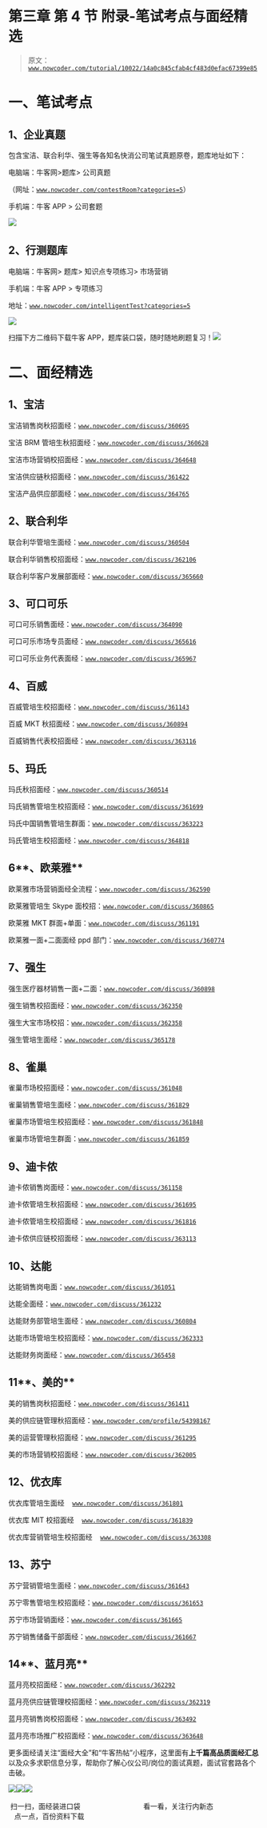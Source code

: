 # 第三章 第 4 节 附录-笔试考点与面经精选

> 原文：[`www.nowcoder.com/tutorial/10022/14a0c845cfab4cf483d0efac67399e85`](https://www.nowcoder.com/tutorial/10022/14a0c845cfab4cf483d0efac67399e85)

# **一、笔试考点**

## **1、企业真题**

包含宝洁、联合利华、强生等各知名快消公司笔试真题原卷，题库地址如下：

电脑端：牛客网>题库> 公司真题

（网址：[`www.nowcoder.com/contestRoom?categories=5`](https://www.nowcoder.com/contestRoom?categories=5)）

手机端：牛客 APP > 公司套题

![](img/743e7658621b5fa8710491986ecb9c83.png) 

## **2、行测题库**

电脑端：牛客网> 题库> 知识点专项练习> 市场营销

手机端：牛客 APP > 专项练习

地址：[`www.nowcoder.com/intelligentTest?categories=5`](https://www.nowcoder.com/intelligentTest?categories=5)

![](img/3f916659eeb77c5377c9154d647fb87b.png)

扫描下方二维码下载牛客 APP，题库装口袋，随时随地刷题复习！![](img/44065ccacb52163ca77473326c5feb17.png)

# **二、面经精选**

## **1、宝洁**

宝洁销售岗秋招面经：[`www.nowcoder.com/discuss/360695`](https://www.nowcoder.com/discuss/360695) 

宝洁 BRM 管培生秋招面经：[`www.nowcoder.com/discuss/360628`](https://www.nowcoder.com/discuss/360628) 

宝洁市场营销校招面经：[`www.nowcoder.com/discuss/364648`](https://www.nowcoder.com/discuss/364648)

宝洁供应链秋招面经：[`www.nowcoder.com/discuss/361422`](https://www.nowcoder.com/discuss/361422) 

宝洁产品供应部面经：[`www.nowcoder.com/discuss/364765`](https://www.nowcoder.com/discuss/364765) 

## **2、联合利华**

联合利华管培生面经：[`www.nowcoder.com/discuss/360504`](https://www.nowcoder.com/discuss/360504) 

联合利华销售校招面经：[`www.nowcoder.com/discuss/362106`](https://www.nowcoder.com/discuss/362106) 

联合利华客户发展部面经：[`www.nowcoder.com/discuss/365660`](https://www.nowcoder.com/discuss/365660)

## **3、可口可乐**

可口可乐销售面经：[`www.nowcoder.com/discuss/364090`](https://www.nowcoder.com/discuss/364090) 

可口可乐市场专员面经：[`www.nowcoder.com/discuss/365616`](https://www.nowcoder.com/discuss/365616) 

可口可乐业务代表面经：[`www.nowcoder.com/discuss/365967`](https://www.nowcoder.com/discuss/365967)

## **4、百威**

百威管培生校招面经：[`www.nowcoder.com/discuss/361143`](https://www.nowcoder.com/discuss/361143) 

百威 MKT 秋招面经：[`www.nowcoder.com/discuss/360894`](https://www.nowcoder.com/discuss/360894) 

百威销售代表校招面经：[`www.nowcoder.com/discuss/363116`](https://www.nowcoder.com/discuss/363116)

## **5、玛氏**

玛氏秋招面经：[`www.nowcoder.com/discuss/360514`](https://www.nowcoder.com/discuss/360514) 

玛氏销售管培生校招面经：[`www.nowcoder.com/discuss/361699`](https://www.nowcoder.com/discuss/361699) 

玛氏中国销售管培生群面：[`www.nowcoder.com/discuss/363223`](https://www.nowcoder.com/discuss/363223) 

玛氏管培生校招面经：[`www.nowcoder.com/discuss/364818`](https://www.nowcoder.com/discuss/364818)

## **6****、欧莱雅**

欧莱雅市场营销面经全流程：[`www.nowcoder.com/discuss/362590`](https://www.nowcoder.com/discuss/362590) 

欧莱雅管培生 Skype 面校招：[`www.nowcoder.com/discuss/360865`](https://www.nowcoder.com/discuss/360865) 

欧莱雅 MKT 群面+单面：[`www.nowcoder.com/discuss/361191`](https://www.nowcoder.com/discuss/361191) 

欧莱雅一面+二面面经 ppd 部门：[`www.nowcoder.com/discuss/360774`](https://www.nowcoder.com/discuss/360774)

## **7、强生**

强生医疗器材销售一面+二面：[`www.nowcoder.com/discuss/360898`](https://www.nowcoder.com/discuss/360898) 

强生销售校招面经：[`www.nowcoder.com/discuss/362350`](https://www.nowcoder.com/discuss/362350) 

强生大宝市场校招：[`www.nowcoder.com/discuss/362358`](https://www.nowcoder.com/discuss/362358) 

强生管培生面经：[`www.nowcoder.com/discuss/365178`](https://www.nowcoder.com/discuss/365178) 

## **8、雀巢**

雀巢市场校招面经：[`www.nowcoder.com/discuss/361048`](https://www.nowcoder.com/discuss/361048) 

雀巢销售管培生面经：[`www.nowcoder.com/discuss/361829`](https://www.nowcoder.com/discuss/361829) 

雀巢市场管培生校招面经：[`www.nowcoder.com/discuss/361848`](https://www.nowcoder.com/discuss/361848) 

雀巢市场管培生群面：[`www.nowcoder.com/discuss/361859`](https://www.nowcoder.com/discuss/361859) 

## **9、迪卡侬**

迪卡侬销售岗面经：[`www.nowcoder.com/discuss/361158`](https://www.nowcoder.com/discuss/361158)

迪卡侬管培生秋招面经：[`www.nowcoder.com/discuss/361695`](https://www.nowcoder.com/discuss/361695) 

迪卡侬管培生校招面经：[`www.nowcoder.com/discuss/361816`](https://www.nowcoder.com/discuss/361816) 

迪卡侬供应链校招面经：[`www.nowcoder.com/discuss/363113`](https://www.nowcoder.com/discuss/363113) 

## **1****0****、达能**

达能销售岗电面：[`www.nowcoder.com/discuss/361051`](https://www.nowcoder.com/discuss/361051) 

达能全面经：[`www.nowcoder.com/discuss/361232`](https://www.nowcoder.com/discuss/361232) 

达能财务部管培生面经：[`www.nowcoder.com/discuss/360804`](https://www.nowcoder.com/discuss/360804) 

达能市场管培生校招面经：[`www.nowcoder.com/discuss/362333`](https://www.nowcoder.com/discuss/362333) 

达能财务岗面经：[`www.nowcoder.com/discuss/365458`](https://www.nowcoder.com/discuss/365458)

## **11****、美的**

美的销售岗秋招面经：[`www.nowcoder.com/discuss/361411`](https://www.nowcoder.com/discuss/361411) 

美的供应链管理秋招面经：[`www.nowcoder.com/profile/54398167`](https://www.nowcoder.com/profile/54398167) 

美的运营管理秋招面经：[`www.nowcoder.com/discuss/361295`](https://www.nowcoder.com/discuss/361295) 

美的市场营销校招面经：[`www.nowcoder.com/discuss/362005`](https://www.nowcoder.com/discuss/362005) 

## **1****2****、优衣库**

优衣库管培生面经    [`www.nowcoder.com/discuss/361801`](https://www.nowcoder.com/discuss/361801) 

优衣库 MIT 校招面经    [`www.nowcoder.com/discuss/361839`](https://www.nowcoder.com/discuss/361839) 

优衣库营销管培生校招面经    [`www.nowcoder.com/discuss/363308`](https://www.nowcoder.com/discuss/363308)

## **1****3****、苏宁**

苏宁营销管培生面经：[`www.nowcoder.com/discuss/361643`](https://www.nowcoder.com/discuss/361643) 

苏宁零售管培生校招面经：[`www.nowcoder.com/discuss/361653`](https://www.nowcoder.com/discuss/361653) 

苏宁市场营销面经：[`www.nowcoder.com/discuss/361665`](https://www.nowcoder.com/discuss/361665) 

苏宁销售储备干部面经：[`www.nowcoder.com/discuss/361667`](https://www.nowcoder.com/discuss/361667)

## **14****、蓝月亮**

蓝月亮校招面经：[`www.nowcoder.com/discuss/362292`](https://www.nowcoder.com/discuss/362292) 

蓝月亮供应链管理校招面经：[`www.nowcoder.com/discuss/362319`](https://www.nowcoder.com/discuss/362319) 

蓝月亮销售岗校招面经：[`www.nowcoder.com/discuss/363492`](https://www.nowcoder.com/discuss/363492) 

蓝月亮市场推广校招面经：[`www.nowcoder.com/discuss/363648`](https://www.nowcoder.com/discuss/363648) 

更多面经请关注“面经大全”和“牛客热帖”小程序，这里面有**上千篇高品质面经汇总**以及众多求职信息分享，帮助你了解心仪公司/岗位的面试真题，面试官套路各个击破。

![](img/eb360266f300fa0a0b1082627327b3b1.png)![](img/f8339b1a2fd38691ac8aea63aa61c8f6.png)![](img/88abcbcc0293b356e8c7bf8c1642da60.png) 

 扫一扫，面经装进口袋                                看一看，关注行内新态                           点一点，百份资料下载